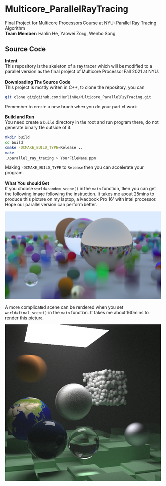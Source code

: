 # Multicore_ParallelRayTracing

Final Project for Multicore Processors Course at NYU: Parallel Ray Tracing Algorithm\
**Team Member:** Hanlin He, Yaowei Zong, Wenbo Song

## Source Code

**Intent**\
This repository is the skeleton of a ray tracer which will be modified to a parallel version as the final project of Multicore Processor Fall 2021 at NYU.\
\
**Downloading The Source Code**\
This project is mostly writen in C++, to clone the repository, you can

```zsh
git clone git@github.com:HerlinHe/Multicore_ParallelRayTracing.git
```

Remember to create a new brach when you do your part of work.\
\
**Build and Run**\
You need create a ```build``` directory in the root and run program there, do not generate binary file outside of it.

```zsh
mkdir build
cd build
cmake -DCMAKE_BUILD_TYPE=Release ..
make
./parallel_ray_tracing > YourFileName.ppm
```

Making ```-DCMAKE_BUILD_TYPE``` to ```Release``` then you can accelerate your program.\
\
**What You should Get**\
If you choose ```world=random_scene()``` in the ```main``` function, then you can get the following image following the instruction. It takes me about 25mins to produce this picture on my laptop, a Macbook Pro 16' with Intel processor. Hope our parallel version can perform better.

!["Image Missing"](img/image.png?raw=true)

A more complicated scene can be rendered when you set ```world=final_scene()``` in the ```main``` function. It takes me about 160mins to render this picture.
<p align="center">
  <img src="img/raytrace.png" />
</p>
